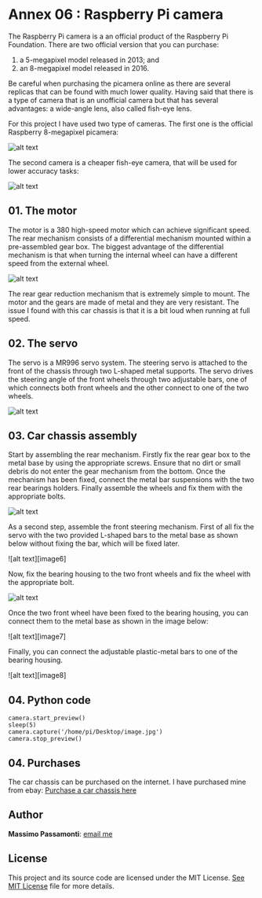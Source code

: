[image1]: ./images/picam_1.jpg
[image2]: ./images/picam_2.png
[image3]: ./images/picam_3.png
[image4]: ./images/picam_4.jpg
[image5]: ./images/picam_5.jpg

# Annex 06 : Raspberry Pi camera

The Raspberry Pi camera is a an official product of the Raspberry Pi Foundation. There are two official version that you can purchase:
1. a 5-megapixel model released in 2013; and
2. an 8-megapixel model released in 2016.

Be careful when purchasing the picamera online as there are several replicas that can be found with much lower quality. Having said that there is a type of camera that is an unofficial camera but that has several advantages: a wide-angle lens, also called fish-eye lens.

For this project I have used two type of cameras. The first one is the official Raspberry 8-megapixel picamera:

![alt text][image4]

The second camera is a cheaper fish-eye camera, that will be used for lower accuracy tasks:

![alt text][image5]

## 01. The motor

The motor is a 380 high-speed motor which can achieve significant speed. The rear mechanism consists of a differential mechanism mounted within a pre-assembled gear box. The biggest advantage of the differential mechanism is that when turning the internal wheel can have a different speed from the external wheel.

![alt text][image3]

The rear gear reduction mechanism that is extremely simple to mount. The motor and the gears are made of metal and they are very resistant. The issue I found with this car chassis is that it is a bit loud when running at full speed.

## 02. The servo

The servo is a MR996 servo system. The steering servo is attached to the front of the chassis through two L-shaped metal supports. The servo drives the steering angle of the front wheels through two adjustable bars, one of which connects both front wheels and the other connect to one of the two wheels.

![alt text][image5]

## 03. Car chassis assembly

Start by assembling the rear mechanism. Firstly fix the rear gear box to the metal base by using the appropriate screws. Ensure that no dirt or small debris do not enter the gear mechanism from the bottom. Once the mechanism has been fixed, connect the metal bar suspensions with the two rear bearings holders. Finally assemble the wheels and fix them with the appropriate bolts.

![alt text][image4]

As a second step, assemble the front steering mechanism. First of all fix the servo with the two provided L-shaped bars to the metal base as shown below without fixing the bar, which will be fixed later.

![alt text][image6]

Now, fix the bearing housing to the two front wheels and fix the wheel with the appropriate bolt.

![alt text][image2]

Once the two front wheel have been fixed to the bearing housing, you can connect them to the metal base as shown in the image below:

![alt text][image7]

Finally, you can connect the adjustable plastic-metal bars to one of the bearing housing.

![alt text][image8]

## 04. Python code

```
camera.start_preview()
sleep(5)
camera.capture('/home/pi/Desktop/image.jpg')
camera.stop_preview()
```

## 04. Purchases
The car chassis can be purchased on the internet. I have purchased mine from ebay:
[Purchase a car chassis here](https://store.arduino.cc/)

## Author

**Massimo Passamonti**: [email me](me@massimoslab.com)

## License

This project and its source code are licensed under the MIT License. [See MIT License](https://github.com/github/choosealicense.com/blob/gh-pages/LICENSE.md) file for more details.
